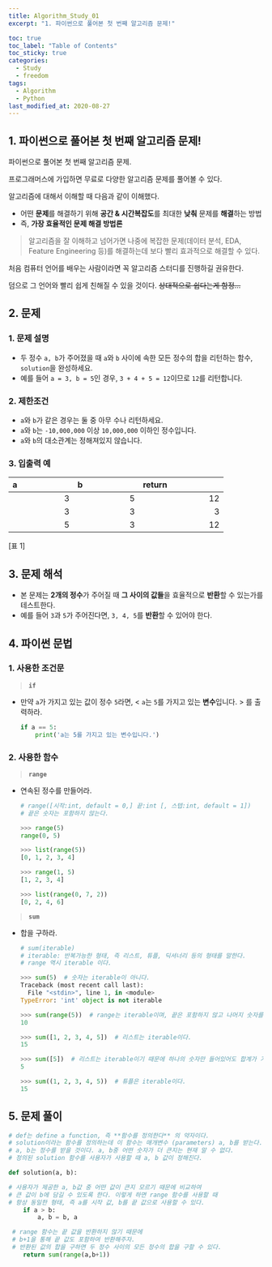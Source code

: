 ```yaml
---
title: Algorithm_Study_01
excerpt: "1. 파이썬으로 풀어본 첫 번째 알고리즘 문제!"

toc: true
toc_label: "Table of Contents"
toc_sticky: true
categories:
  - Study
  - freedom
tags:
  - Algorithm
  - Python
last_modified_at: 2020-08-27
---
```


## 1. 파이썬으로 풀어본 **첫 번째 알고리즘 문제!**

파이썬으로 풀어본 첫 번째 알고리즘 문제.

프로그래머스에 가입하면 무료로 다양한 알고리즘 문제를 풀어볼 수 있다.

알고리즘에 대해서 이해할 때 다음과 같이 이해했다.

- 어떤 **문제**를 해결하기 위해 **공간 & 시간복잡도**를 최대한 **낮춰** 문제를 **해결**하는 방법
- 즉, **가장 효율적인 문제 해결 방법론**

> 알고리즘을 잘 이해하고 넘어가면 나중에 복잡한 문제(데이터 분석, EDA, Feature Engineering 등)를 해결하는데 보다 빨리 효과적으로 해결할 수 있다.

처음 컴퓨터 언어를 배우는 사람이라면 꼭 알고리즘 스터디를 진행하길 권유한다.

덤으로 그 언어와 빨리 쉽게 친해질 수 있을 것이다. ~~상대적으로 쉽다는게 함정...~~

## 2. 문제

### 1. 문제 설명

- 두 정수 `a, b`가 주어졌을 때 `a`와 `b` 사이에 속한 모든 정수의 합을 리턴하는 함수, `solution`을 완성하세요.
- 예를 들어 `a = 3, b = 5`인 경우, `3 + 4 + 5 = 12`이므로 `12`를 리턴합니다.

### 2. 제한조건

- `a`와 `b`가 같은 경우는 둘 중 아무 수나 리턴하세요.
- `a`와 `b`는 `-10,000,000` 이상 `10,000,000` 이하인 정수입니다.
- `a`와 `b`의 대소관계는 정해져있지 않습니다.

### 3. 입출력 예

|a &nbsp; &nbsp; &nbsp; &nbsp; &nbsp; &nbsp; &nbsp; &nbsp; &nbsp; &nbsp; &nbsp; &nbsp; |b &nbsp; &nbsp; &nbsp; &nbsp; &nbsp; &nbsp; &nbsp; &nbsp; &nbsp; &nbsp; &nbsp; &nbsp; |return &nbsp; &nbsp; &nbsp; &nbsp; &nbsp; &nbsp; &nbsp; &nbsp; &nbsp; &nbsp; &nbsp; &nbsp; |
|---:|---:|---:|
|3|5|12|
|3|3|3|
|5|3|12|

[표 1]

## 3. 문제 해석

- 본 문제는 **2개의 정수**가 주어질 때 **그 사이의 값들**을 효율적으로 **반환**할 수 있는가를 테스트한다.
- 예를 들어 `3`과 `5`가 주어진다면, `3, 4, 5`를 **반환**할 수 있어야 한다.



## 4. 파이썬 문법

### 1. 사용한 조건문

> **`if`**

- 만약 `a`가 가지고 있는 값이 정수 `5`라면, < `a`는 `5`를 가지고 있는 **변수**입니다. > 를 출력하라.

    ```python
    if a == 5:
    	print('a는 5를 가지고 있는 변수입니다.')
    ```

### 2. 사용한 함수

> **`range`**

- 연속된 정수를 만들어라.

    ```python
    # range([시작:int, default = 0,] 끝:int [, 스텝:int, default = 1])
    # 끝은 숫자는 포함하지 않는다.

    >>> range(5)
    range(0, 5)

    >>> list(range(5))
    [0, 1, 2, 3, 4]

    >>> range(1, 5)
    [1, 2, 3, 4]

    >>> list(range(0, 7, 2))
    [0, 2, 4, 6]
    ```

> **`sum`**

- 합을 구하라.

    ```python
    # sum(iterable)
    # iterable: 반복가능한 형태, 즉 리스트, 튜플, 딕셔너리 등의 형태를 말한다.
    # range 역시 iterable 이다.

    >>> sum(5)  # 숫자는 iterable이 아니다.
    Traceback (most recent call last):
      File "<stdin>", line 1, in <module>
    TypeError: 'int' object is not iterable

    >>> sum(range(5))  # range는 iterable이며, 끝은 포함하지 않고 나머지 숫자를 반환한다.
    10

    >>> sum([1, 2, 3, 4, 5])  # 리스트는 iterable이다.
    15

    >>> sum([5])  # 리스트는 iterable이기 때문에 하나의 숫자만 들어있어도 합계가 가능하다.
    5

    >>> sum((1, 2, 3, 4, 5))  # 튜플은 iterable이다.
    15
    ```

## 5. 문제 풀이

```python
# def는 define a function, 즉 **함수를 정의한다** 의 약자이다.
# solution이라는 함수를 정의하는데 이 함수는 매개변수 (parameters) a, b를 받는다.
# a, b는 정수를 받을 것이다. a, b중 어떤 숫자가 더 큰지는 현재 알 수 없다.
# 정의된 solution 함수를 사용자가 사용할 때 a, b 값이 정해진다.

def solution(a, b):

# 사용자가 제공한 a, b값 중 어떤 값이 큰지 모르기 때문에 비교하여
# 큰 값이 b에 담길 수 있도록 한다. 이렇게 하면 range 함수를 사용할 때
# 항상 동일한 형태, 즉 a를 시작 값, b를 끝 값으로 사용할 수 있다.
    if a > b:  
        a, b = b, a  

 # range 함수는 끝 값을 반환하지 않기 때문에
 # b+1을 통해 끝 값도 포함하여 반환해주자.
 # 반환된 값의 합을 구하면 두 정수 사이의 모든 정수의 합을 구할 수 있다.
    return sum(range(a,b+1))
```
